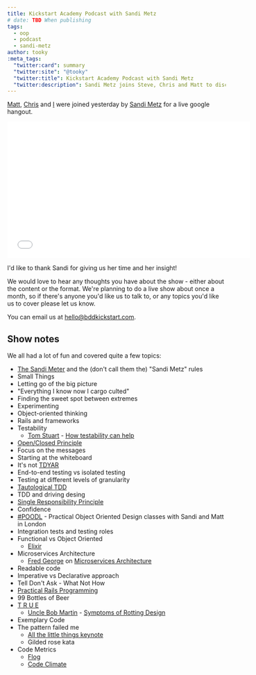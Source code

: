 ```yaml
---
title: Kickstart Academy Podcast with Sandi Metz
# date: TBD When publishing
tags:
  - oop
  - podcast
  - sandi-metz
author: tooky
:meta_tags:
  "twitter:card": summary
  "twitter:site": "@tooky"
  "twitter:title": Kickstart Academy Podcast with Sandi Metz
  "twitter:description": Sandi Metz joins Steve, Chris and Matt to discuss object oriented programming, #poodl and more...
---
```

[Matt][matt], [Chris][chris] and [I][tooky] were joined yesterday by [Sandi
Metz][sandi] for a live google hangout.

<iframe width="560" height="315" src="//www.youtube.com/embed/u-d2v_8YYw4" frameborder="0" allowfullscreen></iframe>

I'd like to thank Sandi for giving us her time and her insight!

We would love to hear any thoughts you have about the show - either about the
content or the format. We're planning to do a live show about once a month, so
if there's anyone you'd like us to talk to, or any topics you'd like us to cover
please let us know.

You can email us at <hello@bddkickstart.com>.

## Show notes

We all had a lot of fun and covered quite a few topics:

  * [The Sandi Meter][sandimeter] and the (don't call them the) "Sandi Metz" rules
  * Small Things
  * Letting go of the big picture
  * "Everything I know now I cargo culted"
  * Finding the sweet spot between extremes
  * Experimenting
  * Object-oriented thinking
  * Rails and frameworks
  * Testability
    * [Tom Stuart][tomstuart] - [How testability can help][howtestshelp]
  * [Open/Closed Principle][openclosed]
  * Focus on the messages
  * Starting at the whiteboard
  * It's not [TDYAR][tdyar]
  * End-to-end testing vs isolated testing
  * Testing at different levels of granularity
  * [Tautological TDD][tautolgytdd]
  * TDD and driving desing
  * [Single Responsibility Principle][srp]
  * Confidence
  * [#POODL][poodl] - Practical Object Oriented Design classes with Sandi and
  Matt in London
  * Integration tests and testing roles
  * Functional vs Object Oriented
    * [Elixir][elixir]
  * Microservices Architecture
    * [Fred George][fredgeorge] on [Microservices Architecture][microservices]
  * Readable code
  * Imperative vs Declarative approach
  * Tell Don't Ask - What Not How
  * [Practical Rails Programming][prp]
  * 99 Bottles of Beer
  * [T R U E][true]
    * [Uncle Bob Martin][unclebob] - [Symptoms of Rotting Design][designprinciples]
  * Exemplary Code
  * The pattern failed me
    * [All the little things keynote][rubyonales]
    * Gilded rose kata
  * Code Metrics
    * [Flog][flog]
    * [Code Climate][codeclimate]

[matt]: https://twitter.com/mattwynne
[chris]: https://twitter.com/chrismdp
[tooky]: https://twitter.com/tooky
[sandi]: https://twitter.com/sandimetz
[sandimeter]: https://github.com/makaroni4/sandi_meter
[tomstuart]: https://twitter.com/tomstuart
[howtestshelp]: http://codon.com/how-testability-can-help
[openclosed]: http://en.wikipedia.org/wiki/Open/closed_principle
[tdyar]: http://geepawhill.org/?p=47
[tautolgytdd]: http://blog.thecodewhisperer.com/2014/05/14/the-curious-case-of-tautological-tdd/
[srp]: http://en.wikipedia.org/wiki/Single_responsibility_principle
[poodl]: http://kickstartacademy.io/courses/practical-object-oriented-design
[fredgeorge]: https://twitter.com/fgeorge52
[microservices]: http://oredev.org/2013/wed-fri-conference/implementing-micro-service-architectures
[prp]: http://signup.practicalrailsbook.com/?lrRef=Ejvoln
[true]: http://vimeo.com/26330100
[rubyonales]: https://www.youtube.com/watch?v=x1wnI0AxpEU
[flog]: https://github.com/seattlerb/flog
[codeclimate]: https://codeclimate.com/
[unclebob]: https://twitter.com/unclebobmartin
[designprinciples]: http://www.objectmentor.com/resources/articles/Principles_and_Patterns.pdf
[elixir]: http://elixir-lang.org/

